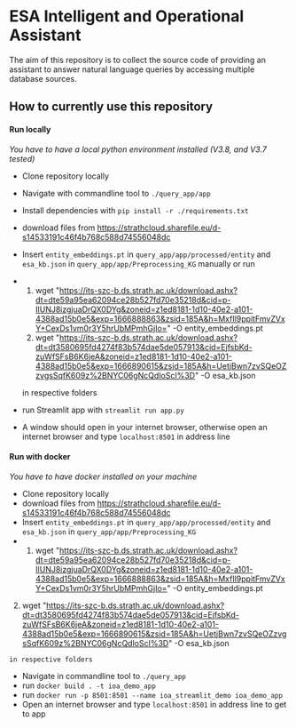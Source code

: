 # ESA Intelligent and Operational Assistant

The aim of this repository is to collect the source code of providing an assistant 
to answer natural language queries by accessing multiple database sources. 

## How to currently use this repository

#### Run locally 
*You have to have a local python environment installed (V3.8, and V3.7 tested)*

- Clone repository locally 
- Navigate with commandline tool to `./query_app/app`
- Install dependencies with `pip install -r ./requirements.txt`
- download files from https://strathcloud.sharefile.eu/d-s14533191c46f4b768c588d74556048dc
- Insert `entity_embeddings.pt` in `query_app/app/processed/entity` and `esa_kb.json` in `query_app/app/Preprocessing_KG` manually or run
-  1.  wget "https://its-szc-b.ds.strath.ac.uk/download.ashx?dt=dte59a95ea62094ce28b527fd70e35218d&cid=p-IlUNJ8izgjuaDrQX0DYg&zoneid=z1ed8181-1d10-40e2-a101-4388ad15b0e5&exp=1666888863&zsid=185A&h=MxfIl9ppitFmvZVxY+CexDs1vm0r3Y5hrUbMPmhGjIo=" -O entity_embeddings.pt
   2. wget "https://its-szc-b.ds.strath.ac.uk/download.ashx?dt=dt3580695fd4274f83b574dae5de057913&cid=EjfsbKd-zuWfSFsB6K6jeA&zoneid=z1ed8181-1d10-40e2-a101-4388ad15b0e5&exp=1666890615&zsid=185A&h=UetjBwn7zvSQeOZzvgsSqfK609z%2BNYC06gNcQdloScI%3D" -O esa_kb.json
  
    in respective folders  
- run Streamlit app with `streamlit run app.py`
- A window should open in your internet browser, otherwise open an internet browser and type `localhost:8501` in address line

#### Run with docker 
*You have to have docker installed on your machine*

- Clone repository locally
- download files from https://strathcloud.sharefile.eu/d-s14533191c46f4b768c588d74556048dc
- Insert `entity_embeddings.pt` in `query_app/app/processed/entity` and `esa_kb.json` in `query_app/app/Preprocessing_KG`
-   1.  wget "https://its-szc-b.ds.strath.ac.uk/download.ashx?dt=dte59a95ea62094ce28b527fd70e35218d&cid=p-IlUNJ8izgjuaDrQX0DYg&zoneid=z1ed8181-1d10-40e2-a101-4388ad15b0e5&exp=1666888863&zsid=185A&h=MxfIl9ppitFmvZVxY+CexDs1vm0r3Y5hrUbMPmhGjIo=" -O entity_embeddings.pt
   2. wget "https://its-szc-b.ds.strath.ac.uk/download.ashx?dt=dt3580695fd4274f83b574dae5de057913&cid=EjfsbKd-zuWfSFsB6K6jeA&zoneid=z1ed8181-1d10-40e2-a101-4388ad15b0e5&exp=1666890615&zsid=185A&h=UetjBwn7zvSQeOZzvgsSqfK609z%2BNYC06gNcQdloScI%3D" -O esa_kb.json
  
    in respective folders 

- Navigate in commandline tool to `./query_app`
- run `docker build . -t ioa_demo_app`
- run `docker run -p 8501:8501 --name ioa_streamlit_demo ioa_demo_app`
- Open an internet browser and type `localhost:8501` in address line to get to app

